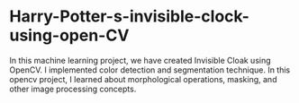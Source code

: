 # Harry-Potter-s-invisible-clock-using-open-CV
 In this machine learning project, we have created Invisible Cloak using OpenCV. I implemented color detection and segmentation technique. In this opencv project, I learned about morphological operations, masking, and other image processing concepts.
